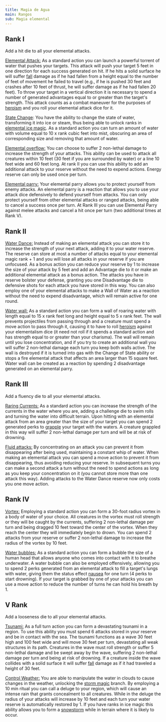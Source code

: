 ```yaml
---
title: Magia de Agua
main: Rangos
sub: Magia elemental
---
```


## Rank I 

Add a hit die to all your elemental attacks.

<u>Elemental Attack:</u> As a standard action you can launch a powerful torrent of water that pushes your targets. This attack will push your target 5 feet in one direction for each success generated on hit. If he hits a solid surface he will suffer [fall](https://raldamain.com/rules/Reglas%20principales/reglas%20de%20combate.html#ca%C3%ADdas) damage as if he had fallen from a height equal to the number of feet of movement he failed to travel (e.g., if he is pushed 30 feet and crashes after 10 feet of thrust, he will suffer damage as if he had fallen 20 feet). To throw your target in a vertical direction it is necessary to spend a number of generated advantages equal to or greater than the target's strength. This attack counts as a combat maneuver for the purposes of [heroism](https://raldamain.com/rules/Crear%20personajes/talentos.html#hero%C3%ADsmo-fue) and you roll your elemental attack dice for it.

<u>State Change</u>: You have the ability to change the state of water, transforming it into ice or steam, thus being able to unlock ranks in [elemental ice magic](https://raldamain.com/rules/Rangos/Elementalismo/magia%20de%20hielo.html). As a standard action you can turn an amount of water with volume equal to 10 x rank cubic feet into mist, obscuring an area of corresponding size and removing that amount of water. 

<u>Elemental overflow:</u> You can choose to suffer 2 non-lethal damage to increase the strength of your attacks. This ability can be used to attack all creatures within 10 feet (30 feet if you are surrounded by water) or a line 10 feet wide and 60 feet long. At rank II you can use this ability to add an additional attack to your reserve without the need to expend actions. Energy reserve can only be used once per turn.

<u>Elemental parry:</u> Your elemental parry allows you to protect yourself from enemy attacks. An elemental parry is a reaction that allows you to use your attack dice defensively to defend yourself from attacks. You can only protect yourself from other elemental attacks or ranged attacks, being able to cancel a success once per turn. At Rank III you can use Elemental Parry against melee attacks and cancel a hit once per turn (two additional times at Rank V).

## Rank II

<u>Water Dance:</u> Instead of making an elemental attack you can store it to increase the strength of your next attack, adding it to your water reserve. The reserve can store at most a number of attacks equal to your elemental magic rank + 1 and you will lose all attacks in your reserve if you are unfocused. As a bonus action you can reduce your reserve by 1 to increase the size of your attack by 5 feet and add an Advantage die to it or make an additional elemental attack as a bonus action. The attacks you have in reserve bolster your defense, granting you one Disadvantage die to defensive shots for each attack you have stored in this way. You can also employ one of your elemental attacks to make a Wall of Water as a reaction without the need to expend disadvantage, which will remain active for one round.

<u>Water wall:</u> As a standard action you can form a wall of roaring water with length equal to 15 x rank feet long and height equal to 5 x rank feet. The wall prevents projectiles from passing through and a creature must spend a move action to pass through it, causing it to have to roll [heroism](https://raldamain.com/rules/Crear%20personajes/talentos.html#hero%C3%ADsmo-fue) against your elementalism dice (it need not roll if it spends a standard action and has strength equal to or greater than your charisma). The wall will remain until you lose concentration, and if you try to create an additional wall you will suffer 2 non-lethal damage each turn you keep both walls active. The wall is destroyed if it is turned into gas with the Change of State ability or stops a fire elemental attack that affects an area larger than 15 square feet. Water wall can be created as a reaction by spending 2 disadvantage generated on an elemental parry.

## Rank III

Add a fluency die to all your elemental attacks.

<u>Raring Currents:</u> As a standard action you can increase the strength of the currents in the water where you are, adding a challenge die to swim rolls and turning the water into difficult terrain. Upon hitting with an elemental attack from an area greater than the size of your target you can spend 2 generated perks to [grapple](https://raldamain.com/rules/Reglas%20principales/Efectos%20de%20estado.html#agarrada) your target with the waters. A creature grappled in this way will suffer 2 non-lethal damage per turn and will be at risk of drowning.

<u>Fluid attacks:</u> By concentrating on an attack you can prevent it from disappearing after being used, maintaining a constant whip of water. When making an elemental attack you can spend a move action to prevent it from disappearing, thus avoiding reducing your reserve. In subsequent turns you can make a second attack a turn without the need to spend actions as long as you keep your concentration on it (you cannot store more than one attack this way). Adding attacks to the Water Dance reserve now only costs you one move action.

## Rank IV

<u>Vortex:</u> Employing a standard action you can form a 30-foot radius vortex in a body of water of your choice. All creatures in the vortex must roll strength or they will be caught by the currents, suffering 2 non-lethal damage per turn and being dragged 10 feet toward the center of the vortex. When they reach the center they will immediately begin to drown. You can spend 2 attacks from your reserve or suffer 2 non-lethal damage to increase the radius of the vortex by 10 feet.

<u>Water bubbles:</u> As a standard action you can form a bubble the size of a human head that allows anyone who comes into contact with it to breathe underwater. A water bubble can also be employed offensively, allowing you to spend 2 perks generated from an elemental attack to fill a target's lungs with water, giving them the status effect [nausea](https://raldamain.com/rules/Reglas%20principales/Efectos%20de%20estado.html#n%C3%A1useas) for one turn (4 perks to start drowning). If your target is grabbed by one of your attacks you can use a move action to reduce the number of turns he can hold his breath by 1.

## V Rank

Add a looseness die to all your elemental attacks.

<u>Tsunami:</u> As a full turn action you can form a devastating tsunami in a region. To use this ability you must spend 6 attacks stored in your reserve and be in contact with the sea. The tsunami functions as a wave 30 feet high and 100 feet wide and will move 30 feet per turn, devastating all weak structures in its path. Creatures in the wave must roll strength or suffer 5 non-lethal damage and be swept away by the wave, suffering 2 non-lethal damage per turn and being at risk of drowning. If a creature inside the wave collides with a solid surface it will suffer [fall](https://raldamain.com/rules/Reglas%20principales/reglas%20de%20combate.html#ca%C3%ADdas) damage as if it had traveled a height of 30 feet.

<u>Control Weather:</u> You are able to manipulate the water in clouds to cause changes in the weather, unlocking the [storm magic](https://raldamain.com/rules/Rangos/Elementalismo/magia%20de%20tormenta.html) branch. By employing a 10 min ritual you can call a deluge to your region, which will cause an intense rain that grants concealment to all creatures. While in the deluge the radius of your attacks will increase by 10 feet and each turn your water reserve is automatically restored by 1. If you have ranks in ice magic this ability allows you to form a [snowstorm](https://raldamain.com/rules/Rangos/Elementalismo/magia%20de%20hielo.html#rango-iii) while in terrain where it is likely to occur.